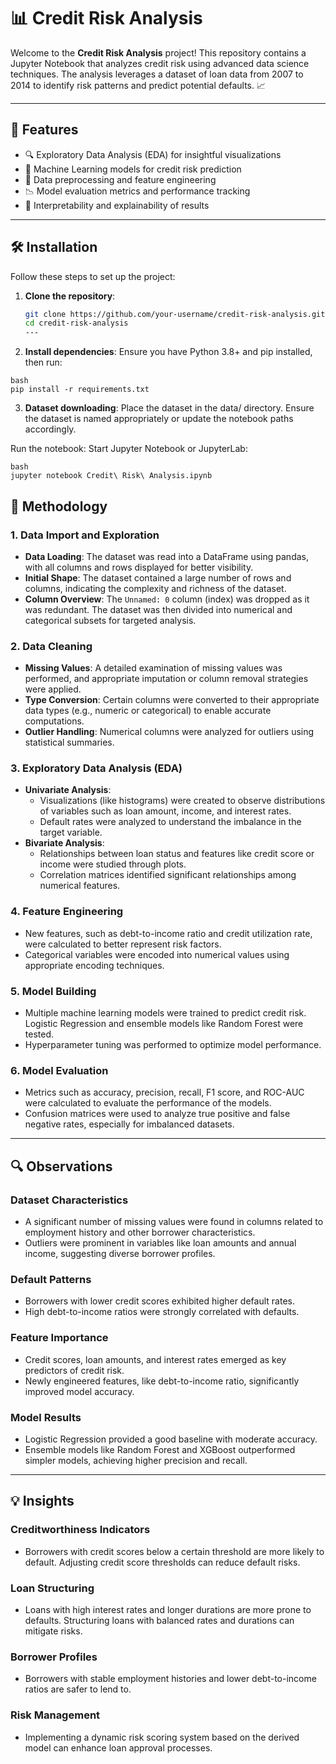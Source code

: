 # 📊 Credit Risk Analysis

Welcome to the **Credit Risk Analysis** project! This repository contains a Jupyter Notebook that analyzes credit risk using advanced data science techniques. The analysis leverages a dataset of loan data from 2007 to 2014 to identify risk patterns and predict potential defaults. 📈

---

## 🌟 Features

- 🔍 Exploratory Data Analysis (EDA) for insightful visualizations
- 🧠 Machine Learning models for credit risk prediction
- 📂 Data preprocessing and feature engineering
- 📉 Model evaluation metrics and performance tracking
- 📜 Interpretability and explainability of results

---

## 🛠️ Installation

Follow these steps to set up the project:

1. **Clone the repository**:
   ```bash
   git clone https://github.com/your-username/credit-risk-analysis.git
   cd credit-risk-analysis
   ---

2. **Install dependencies**:
   Ensure you have Python 3.8+ and pip installed, then run:
```
bash
pip install -r requirements.txt
```
3. **Dataset downloading**:
    Place the dataset in the data/ directory. Ensure the dataset is named appropriately or update the notebook paths accordingly.

Run the notebook: Start Jupyter Notebook or JupyterLab:
```
bash
jupyter notebook Credit\ Risk\ Analysis.ipynb
```
## 📂 Methodology

### 1. Data Import and Exploration
- **Data Loading**: The dataset was read into a DataFrame using pandas, with all columns and rows displayed for better visibility.
- **Initial Shape**: The dataset contained a large number of rows and columns, indicating the complexity and richness of the dataset.
- **Column Overview**: The `Unnamed: 0` column (index) was dropped as it was redundant. The dataset was then divided into numerical and categorical subsets for targeted analysis.

### 2. Data Cleaning
- **Missing Values**: A detailed examination of missing values was performed, and appropriate imputation or column removal strategies were applied.
- **Type Conversion**: Certain columns were converted to their appropriate data types (e.g., numeric or categorical) to enable accurate computations.
- **Outlier Handling**: Numerical columns were analyzed for outliers using statistical summaries.

### 3. Exploratory Data Analysis (EDA)
- **Univariate Analysis**:
  - Visualizations (like histograms) were created to observe distributions of variables such as loan amount, income, and interest rates.
  - Default rates were analyzed to understand the imbalance in the target variable.
- **Bivariate Analysis**:
  - Relationships between loan status and features like credit score or income were studied through plots.
  - Correlation matrices identified significant relationships among numerical features.

### 4. Feature Engineering
- New features, such as debt-to-income ratio and credit utilization rate, were calculated to better represent risk factors.
- Categorical variables were encoded into numerical values using appropriate encoding techniques.

### 5. Model Building
- Multiple machine learning models were trained to predict credit risk. Logistic Regression and ensemble models like Random Forest were tested.
- Hyperparameter tuning was performed to optimize model performance.

### 6. Model Evaluation
- Metrics such as accuracy, precision, recall, F1 score, and ROC-AUC were calculated to evaluate the performance of the models.
- Confusion matrices were used to analyze true positive and false negative rates, especially for imbalanced datasets.

---

## 🔍 Observations

### Dataset Characteristics
- A significant number of missing values were found in columns related to employment history and other borrower characteristics.
- Outliers were prominent in variables like loan amounts and annual income, suggesting diverse borrower profiles.

### Default Patterns
- Borrowers with lower credit scores exhibited higher default rates.
- High debt-to-income ratios were strongly correlated with defaults.

### Feature Importance
- Credit scores, loan amounts, and interest rates emerged as key predictors of credit risk.
- Newly engineered features, like debt-to-income ratio, significantly improved model accuracy.

### Model Results
- Logistic Regression provided a good baseline with moderate accuracy.
- Ensemble models like Random Forest and XGBoost outperformed simpler models, achieving higher precision and recall.

---

## 💡 Insights

### Creditworthiness Indicators
- Borrowers with credit scores below a certain threshold are more likely to default. Adjusting credit score thresholds can reduce default risks.

### Loan Structuring
- Loans with high interest rates and longer durations are more prone to defaults. Structuring loans with balanced rates and durations can mitigate risks.

### Borrower Profiles
- Borrowers with stable employment histories and lower debt-to-income ratios are safer to lend to.

### Risk Management
- Implementing a dynamic risk scoring system based on the derived model can enhance loan approval processes.
